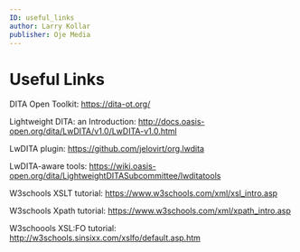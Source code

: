 ```yaml
---
ID: useful_links
author: Larry Kollar
publisher: Oje Media
---
```


# Useful Links

DITA Open Toolkit: <https://dita-ot.org/>

Lightweight DITA: an Introduction: <http://docs.oasis-open.org/dita/LwDITA/v1.0/LwDITA-v1.0.html>

LwDITA plugin: <https://github.com/jelovirt/org.lwdita>

LwDITA-aware tools: <https://wiki.oasis-open.org/dita/LightweightDITASubcommittee/lwditatools>

W3schools XSLT tutorial: <https://www.w3schools.com/xml/xsl_intro.asp>

W3schools Xpath tutorial: <https://www.w3schools.com/xml/xpath_intro.asp>

W3schoools XSL:FO tutorial: <http://w3schools.sinsixx.com/xslfo/default.asp.htm>
